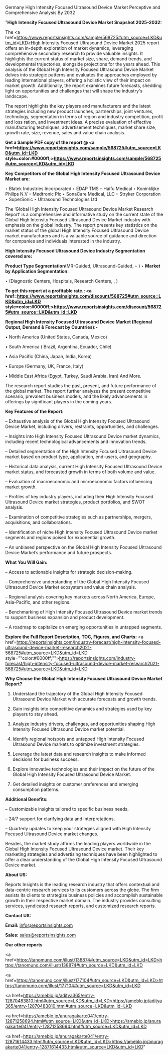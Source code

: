 Germany High Intensity Focused Ultrasound Device Market Perceptive and Comprehensive Analysis By 2032

"<strong>High Intensity Focused Ultrasound Device Market Snapshot 2025-2032:</strong>

The <a href=https://www.reportsinsights.com/sample/568725#utm_source=LKD&utm_id=LKD>High Intensity Focused Ultrasound Device Market</a> 2025 report offers an in-depth exploration of market dynamics, leveraging comprehensive secondary research to provide valuable insights. It highlights the current status of market size, share, demand trends, and developmental trajectories, alongside projections for the years ahead. This analysis of the Global High Intensity Focused Ultrasound Device Market delves into strategic patterns and evaluates the approaches employed by leading international players, offering a holistic view of their impact on market growth. Additionally, the report examines future forecasts, shedding light on opportunities and challenges that will shape the industry's landscape.

The report highlights the key players and manufacturers and the latest strategies including new product launches, partnerships, joint ventures, technology, segmentation in terms of region and industry competition, profit and loss ration, and investment ideas. A precise evaluation of effective manufacturing techniques, advertisement techniques, market share size, growth rate, size, revenue, sales and value chain analysis.

<strong>Get a Sample PDF copy of the report @ <a href=https://www.reportsinsights.com/sample/568725#utm_source=LKD&utm_id=LKD style=color:#0000ff;>https://www.reportsinsights.com/sample/568725#utm_source=LKD&utm_id=LKD</a></strong>

<strong>Key Competitors of the Global High Intensity Focused Ultrasound Device Market are:</strong>

‣ Blatek Industries Incorporated
‣ EDAP TMS
‣ Haifu Medical
‣ Koninklijke Philips N.V
‣ Medtronic Plc
‣ SonaCare Medical, LLC
‣ Stryker Corporation
‣ SuperSonic
‣ Ultrasound Technologies Ltd

The ‘Global High Intensity Focused Ultrasound Device Market Research Report’ is a comprehensive and informative study on the current state of the Global High Intensity Focused Ultrasound Device Market industry with emphasis on the global industry. The report presents key statistics on the market status of the global High Intensity Focused Ultrasound Device market manufacturers and is a valuable source of guidance and direction for companies and individuals interested in the industry.

<strong>High Intensity Focused Ultrasound Device Industry Segmentation covered are:</strong>

<strong>Product Type Segmentation</strong>(MR-Guided, Ultrasound-Guided,
‣ )
‣ 
<strong>Market by Application Segmentation:</strong>

‣ (Diagnostic Centers, Hospitals, Research Centers, , )

<strong>To get this report at a profitable rate.: <a href=https://www.reportsinsights.com/discount/568725#utm_source=LKD&utm_id=LKD style=color:#0000ff;>https://www.reportsinsights.com/discount/568725#utm_source=LKD&utm_id=LKD</a></strong>

<strong>Regional High Intensity Focused Ultrasound Device Market (Regional Output, Demand &amp; Forecast by Countries):-</strong>

• North America (United States, Canada, Mexico)

• South America ( Brazil, Argentina, Ecuador, Chile)

• Asia Pacific (China, Japan, India, Korea)

• Europe (Germany, UK, France, Italy)

• Middle East Africa (Egypt, Turkey, Saudi Arabia, Iran) And More.

The research report studies the past, present, and future performance of the global market. The report further analyzes the present competitive scenario, prevalent business models, and the likely advancements in offerings by significant players in the coming years.

<strong>Key Features of the Report:</strong>

– Exhaustive analysis of the Global High Intensity Focused Ultrasound Device Market, including drivers, restraints, opportunities, and challenges.

– Insights into High Intensity Focused Ultrasound Device market dynamics, including recent technological advancements and innovation trends.

– Detailed segmentation of the High Intensity Focused Ultrasound Device market based on product type, application, end-users, and geography.

– Historical data analysis, current High Intensity Focused Ultrasound Device market status, and forecasted growth in terms of both volume and value.

– Evaluation of macroeconomic and microeconomic factors influencing market growth.

– Profiles of key industry players, including their High Intensity Focused Ultrasound Device market strategies, product portfolios, and SWOT analysis.

– Examination of competitive strategies such as partnerships, mergers, acquisitions, and collaborations.

– Identification of niche High Intensity Focused Ultrasound Device market segments and regions poised for exponential growth.

– An unbiased perspective on the Global High Intensity Focused Ultrasound Device Market’s performance and future prospects.

<strong>What You Will Gain:</strong>

– Access to actionable insights for strategic decision-making.

– Comprehensive understanding of the Global High Intensity Focused Ultrasound Device Market ecosystem and value chain analysis.

– Regional analysis covering key markets across North America, Europe, Asia-Pacific, and other regions.

– Benchmarking of High Intensity Focused Ultrasound Device market trends to support business expansion and product development.

– A roadmap to capitalize on emerging opportunities in untapped segments.

<strong>Explore the Full Report Description, TOC, Figures, and Charts:</strong>
<a href=https://reportsinsights.com/industry-forecast/high-intensity-focused-ultrasound-device-market-research2021-568725#utm_source=LKD&utm_id=LKD style=""color:#0000ff;"">https://reportsinsights.com/industry-forecast/high-intensity-focused-ultrasound-device-market-research2021-568725#utm_source=LKD&utm_id=LKD</a>

<strong>Why Choose the Global High Intensity Focused Ultrasound Device Market Report?</strong>

1. Understand the trajectory of the Global High Intensity Focused Ultrasound Device Market with accurate forecasts and growth trends.

2. Gain insights into competitive dynamics and strategies used by key players to stay ahead.

3. Analyze industry drivers, challenges, and opportunities shaping High Intensity Focused Ultrasound Device market potential.

4. Identify regional hotspots and untapped High Intensity Focused Ultrasound Device markets to optimize investment strategies.

5. Leverage the latest data and research insights to make informed decisions for business success.

6. Explore innovative technologies and their impact on the future of the Global High Intensity Focused Ultrasound Device Market.

7. Get detailed insights on customer preferences and emerging consumption patterns.

<strong>Additional Benefits:</strong>

– Customizable insights tailored to specific business needs.

– 24/7 support for clarifying data and interpretations.

– Quarterly updates to keep your strategies aligned with High Intensity Focused Ultrasound Device market changes.

Besides, the market study affirms the leading players worldwide in the Global High Intensity Focused Ultrasound Device market. Their key marketing strategies and advertising techniques have been highlighted to offer a clear understanding of the Global High Intensity Focused Ultrasound Device market.

<strong><strong>About US</strong>:</strong>

Reports Insights is the leading research industry that offers contextual and data-centric research services to its customers across the globe. The firm assists its clients to strategize business policies and accomplish sustainable growth in their respective market domain. The industry provides consulting services, syndicated research reports, and customized research reports.

<strong>Contact US:</strong>

<p class=><b>Email:</b> <a href=mailto:info@reportsinsights.com>info@reportsinsights.com</a></p>
<p class=><b>Sales:</b> <a href=mailto:sales@reportsinsights.com>sales@reportsinsights.com</a></p>

<strong>Our other reports</strong>

<a href=https://tanomuno.com/illust/138874#utm_source=LKD&utm_id=LKD>https://tanomuno.com/illust/138874#utm_source=LKD&utm_id=LKD</a>

<a href=https://tanomuno.com/illust/177104#utm_source=LKD&utm_id=LKD>https://tanomuno.com/illust/177104#utm_source=LKD&utm_id=LKD</a>

<a href=https://ameblo.jp/aditya365/entry-12870483810.html#utm_source=LKD&utm_id=LKD>https://ameblo.jp/aditya365/entry-12870483810.html#utm_source=LKD&utm_id=LKD</a>

<a href=https://ameblo.jp/anuragakarte041/entry-12871258694.html#utm_source=LKD&utm_id=LKD>https://ameblo.jp/anuragakarte041/entry-12871258694.html#utm_source=LKD&utm_id=LKD</a>

<a href=https://ameblo.jp/anuragakarte041/entry-12871614433.html#utm_source=LKD&utm_id=LKD>https://ameblo.jp/anuragakarte041/entry-12871614433.html#utm_source=LKD&utm_id=LKD</a>"
